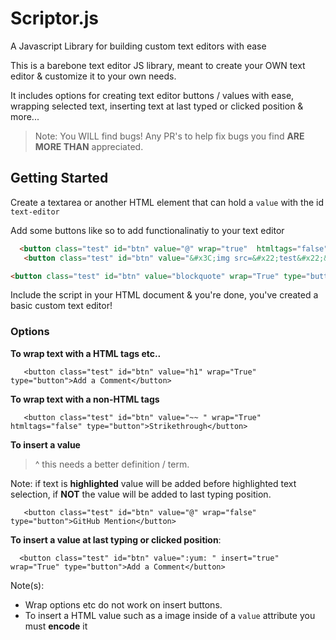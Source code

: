 # Scriptor.js
A Javascript Library for building custom text editors with ease


This is a barebone text editor JS library, meant to create your OWN text editor & customize it to your own needs. 

It includes options for creating text editor buttons / values with ease, wrapping selected text, inserting text at last typed or clicked position & more... 

> Note: You WILL find bugs! Any PR's to help fix bugs you find **ARE MORE THAN** appreciated. 



## Getting Started 


Create a textarea or another HTML element that can hold a <code>value</code> with the id <code>text-editor</code>

Add some buttons like so to add functionalinatiy to your text editor 


```html
  <button class="test" id="btn" value="@" wrap="true"  htmltags="false" type="button">GitHub Mention</button>
   <button class="test" id="btn" value="&#x3C;img src=&#x22;test&#x22;&#x3E;" insert="true"  type="button" htmltags="false">Insert Image Of A Dog</button>

<button class="test" id="btn" value="blockquote" wrap="True" type="button">Blockquote</button>
```


Include the script in your HTML document & you're done, you've created a basic custom text editor! 




### Options


<b>To wrap text with a HTML tags etc..</b>


       <button class="test" id="btn" value="h1" wrap="True" type="button">Add a Comment</button>


<b>To wrap text with a non-HTML tags</b> 

       <button class="test" id="btn" value="~~ " wrap="True" htmltags="false" type="button">Strikethrough</button>


<b>To insert a value</b>


> ^ this needs a better definition / term. 

Note: if text is **highlighted** value will be added before highlighted text selection, if **NOT** the value will be added to last typing position. 

       <button class="test" id="btn" value="@" wrap="false"  type="button">GitHub Mention</button>



<b>To insert a value at last typing or clicked position</b>:


      <button class="test" id="btn" value=":yum: " insert="true" wrap="True" type="button">Add a Comment</button> 


Note(s):
- Wrap options etc do not work on insert buttons. 
- To insert a HTML value such as a image inside of a <code>value</code> attribute you must **encode** it

   
   
